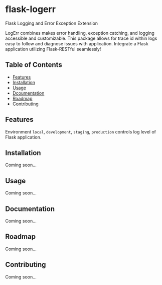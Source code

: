 # flask-logerr
Flask Logging and Error Exception Extension

LogErr combines makes error handling, exception catching, and logging 
accessible and customizable. This package allows for trace id within
logs easy to follow and diagnose issues with application. Integrate
a Flask application utilizing Flask-RESTful seamlessly!

## Table of Contents

* [Features](#features)
* [Installation](#installation)
* [Usage](#usage)
* [Dcoumentation](#documentation)
* [Roadmap](#roadmap)
* [Contributing](#contributing)

## Features

Environment `local`, `development`, `staging`, `production` controls log level of Flask application.

## Installation

Coming soon...

## Usage

Coming soon...

## Documentation

Coming soon...

## Roadmap

Coming soon...

## Contributing

Coming soon...

